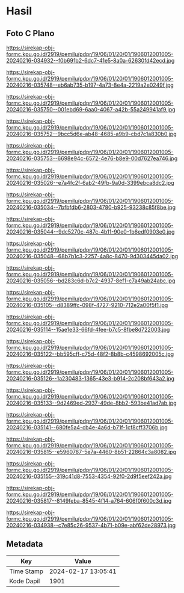 # Hasil

## Foto C Plano

https://sirekap-obj-formc.kpu.go.id/2919/pemilu/pdpr/19/06/01/20/01/1906012001005-20240216-034932--f0b691b2-6dc7-41e5-8a0a-62630fd42ecd.jpg

https://sirekap-obj-formc.kpu.go.id/2919/pemilu/pdpr/19/06/01/20/01/1906012001005-20240216-035748--eb6ab735-b197-4a73-8e4a-2219a2e0249f.jpg

https://sirekap-obj-formc.kpu.go.id/2919/pemilu/pdpr/19/06/01/20/01/1906012001005-20240216-035750--001ebd69-6aa0-4067-a42b-55a249941af9.jpg

https://sirekap-obj-formc.kpu.go.id/2919/pemilu/pdpr/19/06/01/20/01/1906012001005-20240216-035752--9bcc5d6e-ab48-4685-a9b9-cbd7c1a830b0.jpg

https://sirekap-obj-formc.kpu.go.id/2919/pemilu/pdpr/19/06/01/20/01/1906012001005-20240216-035753--6698e94c-6572-4e76-b8e9-00d7627ea746.jpg

https://sirekap-obj-formc.kpu.go.id/2919/pemilu/pdpr/19/06/01/20/01/1906012001005-20240216-035026--e7a4fc2f-6ab2-49fb-9a0d-3399ebca8dc2.jpg

https://sirekap-obj-formc.kpu.go.id/2919/pemilu/pdpr/19/06/01/20/01/1906012001005-20240216-035034--7bfbfdb6-2803-4780-b925-93238c85f8be.jpg

https://sirekap-obj-formc.kpu.go.id/2919/pemilu/pdpr/19/06/01/20/01/1906012001005-20240216-035044--9dc5270c-487c-4b11-90e0-1b6edf0903e0.jpg

https://sirekap-obj-formc.kpu.go.id/2919/pemilu/pdpr/19/06/01/20/01/1906012001005-20240216-035048--68b7b1c3-2257-4a8c-8470-9d303445da02.jpg

https://sirekap-obj-formc.kpu.go.id/2919/pemilu/pdpr/19/06/01/20/01/1906012001005-20240216-035056--bd283c6d-b7c2-4937-8ef1-c7a49ab24abc.jpg

https://sirekap-obj-formc.kpu.go.id/2919/pemilu/pdpr/19/06/01/20/01/1906012001005-20240216-035105--d8389ffc-098f-4727-9210-712e2a00f5f1.jpg

https://sirekap-obj-formc.kpu.go.id/2919/pemilu/pdpr/19/06/01/20/01/1906012001005-20240216-035114--15ae1e33-66fd-4fee-b7c5-8fbe8d722003.jpg

https://sirekap-obj-formc.kpu.go.id/2919/pemilu/pdpr/19/06/01/20/01/1906012001005-20240216-035122--bb595cff-c75d-48f2-8b8b-c4598692005c.jpg

https://sirekap-obj-formc.kpu.go.id/2919/pemilu/pdpr/19/06/01/20/01/1906012001005-20240216-035126--1a230483-1365-43e3-b914-2c208bf643a2.jpg

https://sirekap-obj-formc.kpu.go.id/2919/pemilu/pdpr/19/06/01/20/01/1906012001005-20240216-035133--9d2469ed-2937-49de-8bb2-593be41ad7ab.jpg

https://sirekap-obj-formc.kpu.go.id/2919/pemilu/pdpr/19/06/01/20/01/1906012001005-20240216-035141--680fe5a4-cb4e-4a6d-b71f-1cf8cff3706b.jpg

https://sirekap-obj-formc.kpu.go.id/2919/pemilu/pdpr/19/06/01/20/01/1906012001005-20240216-035815--e5960787-5e7a-4460-8b51-22864c3a8082.jpg

https://sirekap-obj-formc.kpu.go.id/2919/pemilu/pdpr/19/06/01/20/01/1906012001005-20240216-035155--319c41d8-7553-4354-92f0-2d9f5eef242a.jpg

https://sirekap-obj-formc.kpu.go.id/2919/pemilu/pdpr/19/06/01/20/01/1906012001005-20240216-035817--8149feba-8545-4f14-a764-606f0f600c3d.jpg

https://sirekap-obj-formc.kpu.go.id/2919/pemilu/pdpr/19/06/01/20/01/1906012001005-20240216-034938--c7e85c26-9537-4b71-b09e-abf62de28973.jpg


## Metadata

| Key        | Value               |
| ---------- | ------------------- |
| Time Stamp | 2024-02-17 13:05:41 |
| Kode Dapil | 1901                |



